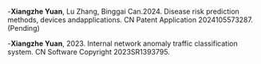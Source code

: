 
-<strong>Xiangzhe Yuan</strong>, Lu Zhang, Binggai Can.2024. Disease risk prediction methods, devices andapplications. CN Patent Application 2024105573287. (Pending)

-<strong>Xiangzhe Yuan</strong>,  2023. Internal network anomaly traffic classification system. CN Software Copyright 2023SR1393795.